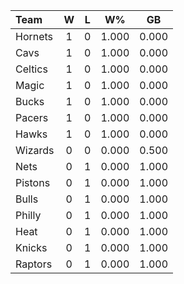 | Team                             |  W  |  L  |  W%   |  GB   |
|:---------------------------------|:---:|:---:|:-----:|:-----:|
| [](/r/charlottehornets) Hornets  |  1  |  0  | 1.000 | 0.000 |
| [](/r/clevelandcavs) Cavs        |  1  |  0  | 1.000 | 0.000 |
| [](/r/bostonceltics) Celtics     |  1  |  0  | 1.000 | 0.000 |
| [](/r/orlandomagic) Magic        |  1  |  0  | 1.000 | 0.000 |
| [](/r/mkebucks) Bucks            |  1  |  0  | 1.000 | 0.000 |
| [](/r/pacers) Pacers             |  1  |  0  | 1.000 | 0.000 |
| [](/r/atlantahawks) Hawks        |  1  |  0  | 1.000 | 0.000 |
| [](/r/washingtonwizards) Wizards |  0  |  0  | 0.000 | 0.500 |
| [](/r/gonets) Nets               |  0  |  1  | 0.000 | 1.000 |
| [](/r/detroitpistons) Pistons    |  0  |  1  | 0.000 | 1.000 |
| [](/r/chicagobulls) Bulls        |  0  |  1  | 0.000 | 1.000 |
| [](/r/sixers) Philly             |  0  |  1  | 0.000 | 1.000 |
| [](/r/heat) Heat                 |  0  |  1  | 0.000 | 1.000 |
| [](/r/nyknicks) Knicks           |  0  |  1  | 0.000 | 1.000 |
| [](/r/torontoraptors) Raptors    |  0  |  1  | 0.000 | 1.000 |